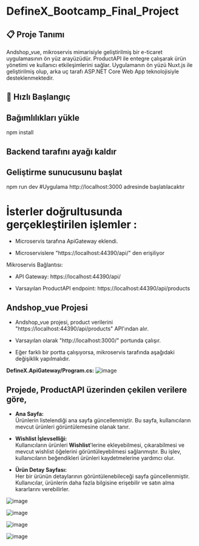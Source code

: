 # DefineX_Bootcamp_Final_Project
 
## 📋 Proje Tanımı
Andshop_vue, mikroservis mimarisiyle geliştirilmiş bir e-ticaret uygulamasının ön yüz arayüzüdür. ProductAPI ile entegre çalışarak ürün yönetimi ve kullanıcı etkileşimlerini sağlar. Uygulamanın ön yüzü Nuxt.js ile geliştirilmiş olup, arka uç tarafı ASP.NET Core Web App teknolojisiyle desteklenmektedir.

## 🚀 Hızlı Başlangıç

## Bağımlılıkları yükle
npm install

## Backend tarafını ayağı kaldır
## Geliştirme sunucusunu başlat
npm run dev          #Uygulama http://localhost:3000 adresinde başlatılacaktır

# İsterler doğrultusunda gerçekleştirilen işlemler :

- Microservis tarafına ApiGateway eklendi.

- Microservislere "https://localhost:44390/api/" den erişiliyor

Mikroservis Bağlantısı:

- API Gateway: https://localhost:44390/api/

- Varsayılan ProductAPI endpoint: https://localhost:44390/api/products

## Andshop_vue Projesi

- Andshop_vue projesi, product verilerini "https://localhost:44390/api/products" API'ından alır.

- Varsayılan olarak "http://localhost:3000/" portunda çalışır.

- Eğer farklı bir portta çalışıyorsa, mikroservis tarafında aşağıdaki değişiklik yapılmalıdır.

**DefineX.ApiGateway/Program.cs:**
![image](https://github.com/user-attachments/assets/7a7efc05-6f81-4dea-b091-001f377b7cd8)


## Projede, **ProductAPI** üzerinden çekilen verilere göre,

-   **Ana Sayfa:**  
    Ürünlerin listelendiği ana sayfa güncellenmiştir. Bu sayfa, kullanıcıların mevcut ürünleri görüntülemesine olanak tanır.
    
-   **Wishlist İşlevselliği:**  
    Kullanıcıların ürünleri **Wishlist**'lerine ekleyebilmesi, çıkarabilmesi ve mevcut wishlist öğelerini görüntüleyebilmesi sağlanmıştır. Bu işlev, kullanıcıların beğendikleri ürünleri kaydetmelerine yardımcı olur.
    
-   **Ürün Detay Sayfası:**  
    Her bir ürünün detaylarının görüntülenebileceği sayfa güncellenmiştir. Kullanıcılar, ürünlerin daha fazla bilgisine erişebilir ve satın alma kararlarını verebilirler.


![image](https://github.com/user-attachments/assets/76862611-3a26-4467-90b5-b746542cc2de)

![image](https://github.com/user-attachments/assets/6e6e78c0-cd20-44e3-bcfc-005938d88ee0)

![image](https://github.com/user-attachments/assets/72be8ab8-54f9-48ea-a463-b58ed13ad0a7)

![image](https://github.com/user-attachments/assets/a8a56544-34dc-4987-a71e-f444db39d7a1)


